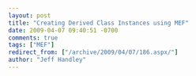 ```yaml
---
layout: post
title: "Creating Derived Class Instances using MEF"
date: 2009-04-07 09:40:51 -0700
comments: true
tags: ["MEF"]
redirect_from: ["/archive/2009/04/07/186.aspx/"]
author: "Jeff Handley"
---
```


